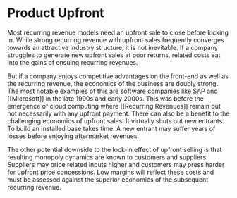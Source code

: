 # Product Upfront
Most recurring revenue models need an upfront sale to close before kicking in. While strong recurring revenue with upfront sales frequently converges towards an attractive industry structure, it is not inevitable. If a company struggles to generate new upfront sales at poor returns, related costs eat into the gains of ensuing recurring revenues.

But if a company enjoys competitive advantages on the front-end as well as the recurring revenue, the economics of the business are doubly strong. The most notable examples of this are software companies like SAP and [[Microsoft]] in the late 1990s and early 2000s. This was before the emergence of cloud computing where [[Recurring Revenues]] remain but not necessarily with any upfront payment. There can also be a benefit to the challenging economics of upfront sales. It virtually shuts out new entrants. To build an installed base takes time. A new entrant may suffer years of losses before enjoying aftermarket revenues.

The other potential downside to the lock-in effect of upfront selling is that resulting monopoly dynamics are known to customers and suppliers. Suppliers may price related inputs higher and customers may press harder for upfront price concessions. Low margins will reflect these costs and must be assessed against the superior economics of the subsequent recurring revenue.